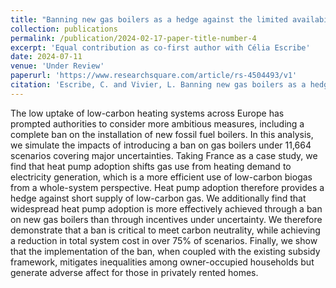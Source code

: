 ```yaml
---
title: "Banning new gas boilers as a hedge against the limited availability of renewable gas supply"
collection: publications
permalink: /publication/2024-02-17-paper-title-number-4
excerpt: 'Equal contribution as co-first author with Célia Escribe'
date: 2024-07-11
venue: 'Under Review'
paperurl: 'https://www.researchsquare.com/article/rs-4504493/v1'
citation: 'Escribe, C. and Vivier, L. Banning new gas boilers as a hedge against the limited availability of renewable gas supply'
---
```


The low uptake of low-carbon heating systems across Europe has prompted authorities to consider more ambitious measures, including a complete ban on the installation of new fossil fuel boilers. In this analysis, we simulate the impacts of introducing a ban on gas boilers under 11,664 scenarios covering major uncertainties. Taking France as a case study, we find that heat pump adoption shifts gas use from heating demand to electricity generation, which is a more efficient use of low-carbon biogas from a whole-system perspective. Heat pump adoption therefore provides a hedge against short supply of low-carbon gas. We additionally find that widespread heat pump adoption is more effectively achieved through a ban on new gas boilers than through incentives under uncertainty. We therefore demonstrate that a ban is critical to meet carbon neutrality, while achieving a reduction in total system cost in over 75% of scenarios. Finally, we show that the implementation of the ban, when coupled with the existing subsidy framework, mitigates inequalities among owner-occupied households but generate adverse affect for those in privately rented homes.

